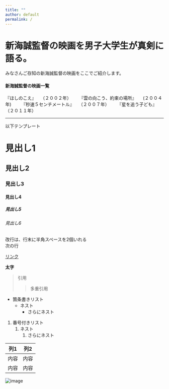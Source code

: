```yaml
---
title: ""
author: default
permalink: /
---
```


# 新海誠監督の映画を男子大学生が真剣に語る。  
みなさんご存知の新海誠監督の映画をここでご紹介します。  
#### 新海誠監督の映画一覧  
『ほしのこえ』　　（２００２年）　　
『雲の向こう、約束の場所』　　(２００４年)　　
『秒速５センチメートル』　　（２００７年）　　
『星を追う子ども』　　（２０１１年）　　

---

以下テンプレート

# 見出し1
## 見出し2
### 見出し3
#### 見出し4
##### 見出し5
###### 見出し6

改行は、行末に半角スペースを2個いれる  
次の行

[リンク](https://www.google.co.jp/)

**太字**

> 引用
>> 多重引用


- 箇条書きリスト
  - ネスト
    - さらにネスト


1. 番号付きリスト
   1. ネスト
      1. さらにネスト

  
| 列1  | 列2  |
|-----|-----|
| 内容  | 内容  |
| 内容  | 内容  |

![image](/220422_GitHubPages/assets/images/logo-150.png)
